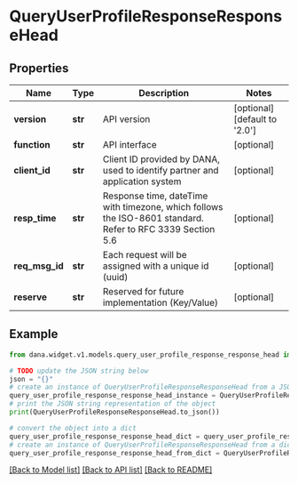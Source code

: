 # QueryUserProfileResponseResponseHead


## Properties

Name | Type | Description | Notes
------------ | ------------- | ------------- | -------------
**version** | **str** | API version | [optional] [default to '2.0']
**function** | **str** | API interface | [optional] 
**client_id** | **str** | Client ID provided by DANA, used to identify partner and application system | [optional] 
**resp_time** | **str** | Response time, dateTime with timezone, which follows the ISO-8601 standard. Refer to RFC 3339 Section 5.6 | [optional] 
**req_msg_id** | **str** | Each request will be assigned with a unique id (uuid) | [optional] 
**reserve** | **str** | Reserved for future implementation (Key/Value) | [optional] 

## Example

```python
from dana.widget.v1.models.query_user_profile_response_response_head import QueryUserProfileResponseResponseHead

# TODO update the JSON string below
json = "{}"
# create an instance of QueryUserProfileResponseResponseHead from a JSON string
query_user_profile_response_response_head_instance = QueryUserProfileResponseResponseHead.from_json(json)
# print the JSON string representation of the object
print(QueryUserProfileResponseResponseHead.to_json())

# convert the object into a dict
query_user_profile_response_response_head_dict = query_user_profile_response_response_head_instance.to_dict()
# create an instance of QueryUserProfileResponseResponseHead from a dict
query_user_profile_response_response_head_from_dict = QueryUserProfileResponseResponseHead.from_dict(query_user_profile_response_response_head_dict)
```
[[Back to Model list]](../README.md#documentation-for-models) [[Back to API list]](../README.md#documentation-for-api-endpoints) [[Back to README]](../README.md)


